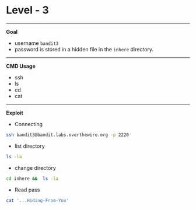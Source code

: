 # Level - 3
---

**Goal**
- username `bandit3`
- password is stored in a hidden file in the `inhere` directory.

---
**CMD Usage**
- ssh
- ls
- cd
- cat

---
**Exploit**
- Connecting
```bash
ssh bandit3@bandit.labs.overthewire.org -p 2220
```
- list directory
```bash
ls -la
```
- change directory
```bash
cd inhere &&  ls -la
```
- Read pass
```bash
cat '...Hiding-From-You'
```